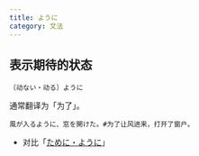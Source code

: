 ```yaml
---
title: ように
category: 文法
---
```


## 表示期待的状态

`〔动ない・动る〕ように`

通常翻译为「为了」。

```example
風が入るように、窓を開けた。#为了让风进来，打开了窗户。
```

- 对比「[ために・ように](tameni-youni)」
